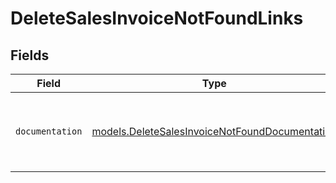 # DeleteSalesInvoiceNotFoundLinks


## Fields

| Field                                                                                                  | Type                                                                                                   | Required                                                                                               | Description                                                                                            |
| ------------------------------------------------------------------------------------------------------ | ------------------------------------------------------------------------------------------------------ | ------------------------------------------------------------------------------------------------------ | ------------------------------------------------------------------------------------------------------ |
| `documentation`                                                                                        | [models.DeleteSalesInvoiceNotFoundDocumentation](../models/deletesalesinvoicenotfounddocumentation.md) | :heavy_check_mark:                                                                                     | The URL to the generic Mollie API error handling guide.                                                |